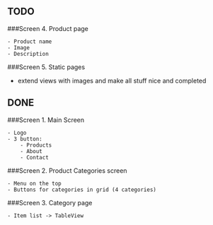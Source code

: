 ## TODO


###Screen 4. Product page

	- Product name
	- Image
	- Description

###Screen 5. Static pages

- extend views with images and make all stuff nice and completed

## DONE

###Screen 1. Main Screen

	- Logo
	- 3 button:
		- Products
		- About
		- Contact

###Screen 2. Product Categories screen

	- Menu on the top
	- Buttons for categories in grid (4 categories)

###Screen 3. Category page

	- Item list -> TableView
